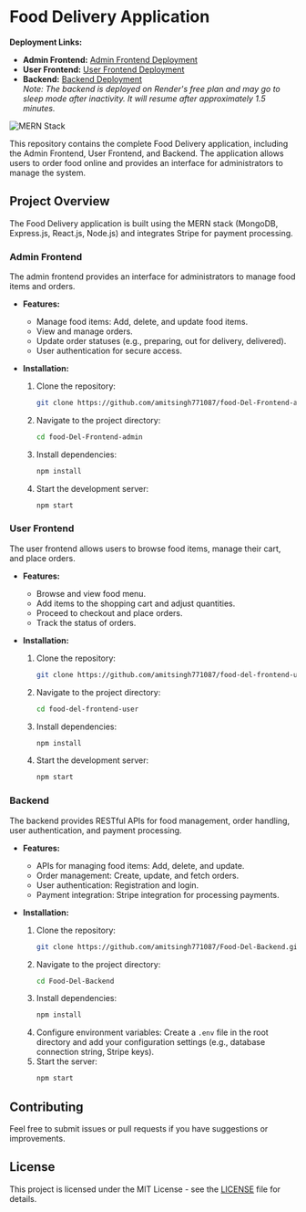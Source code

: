 # Food Delivery Application

**Deployment Links:**

- **Admin Frontend:** [Admin Frontend Deployment](https://food-del-frontend-admin-61ou2vkbu-amitsingh771087s-projects.vercel.app/)
- **User Frontend:** [User Frontend Deployment](https://food-del-frontend-user-92jl.vercel.app/)
- **Backend:** [Backend Deployment](https://food-del-backend.onrender.com)  
  *Note: The backend is deployed on Render's free plan and may go to sleep mode after inactivity. It will resume after approximately 1.5 minutes.*

![MERN Stack](https://upload.wikimedia.org/wikipedia/commons/9/94/MERN-logo.png) <!-- MERN Stack Logo -->

This repository contains the complete Food Delivery application, including the Admin Frontend, User Frontend, and Backend. The application allows users to order food online and provides an interface for administrators to manage the system.

## Project Overview

The Food Delivery application is built using the MERN stack (MongoDB, Express.js, React.js, Node.js) and integrates Stripe for payment processing.

### Admin Frontend

The admin frontend provides an interface for administrators to manage food items and orders.

- **Features:**
  - Manage food items: Add, delete, and update food items.
  - View and manage orders.
  - Update order statuses (e.g., preparing, out for delivery, delivered).
  - User authentication for secure access.

- **Installation:**
  1. Clone the repository:
     ```bash
     git clone https://github.com/amitsingh771087/food-Del-Frontend-admin.git
     ```
  2. Navigate to the project directory:
     ```bash
     cd food-Del-Frontend-admin
     ```
  3. Install dependencies:
     ```bash
     npm install
     ```
  4. Start the development server:
     ```bash
     npm start
     ```

### User Frontend

The user frontend allows users to browse food items, manage their cart, and place orders.

- **Features:**
  - Browse and view food menu.
  - Add items to the shopping cart and adjust quantities.
  - Proceed to checkout and place orders.
  - Track the status of orders.

- **Installation:**
  1. Clone the repository:
     ```bash
     git clone https://github.com/amitsingh771087/food-del-frontend-user.git
     ```
  2. Navigate to the project directory:
     ```bash
     cd food-del-frontend-user
     ```
  3. Install dependencies:
     ```bash
     npm install
     ```
  4. Start the development server:
     ```bash
     npm start
     ```

### Backend

The backend provides RESTful APIs for food management, order handling, user authentication, and payment processing.

- **Features:**
  - APIs for managing food items: Add, delete, and update.
  - Order management: Create, update, and fetch orders.
  - User authentication: Registration and login.
  - Payment integration: Stripe integration for processing payments.

- **Installation:**
  1. Clone the repository:
     ```bash
     git clone https://github.com/amitsingh771087/Food-Del-Backend.git
     ```
  2. Navigate to the project directory:
     ```bash
     cd Food-Del-Backend
     ```
  3. Install dependencies:
     ```bash
     npm install
     ```
  4. Configure environment variables:
     Create a `.env` file in the root directory and add your configuration settings (e.g., database connection string, Stripe keys).
  5. Start the server:
     ```bash
     npm start
     ```

## Contributing

Feel free to submit issues or pull requests if you have suggestions or improvements.

## License

This project is licensed under the MIT License - see the [LICENSE](LICENSE) file for details.
